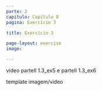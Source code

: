 ```yaml
---
parte: 2
capitulo: Capítulo 8
pagina: Exercício 3

title: Exercício 3

page-layout: exercise
image:

---
```


video parteII 1.3_ex5 e parteII 1.3_ex6

template imagem/video
